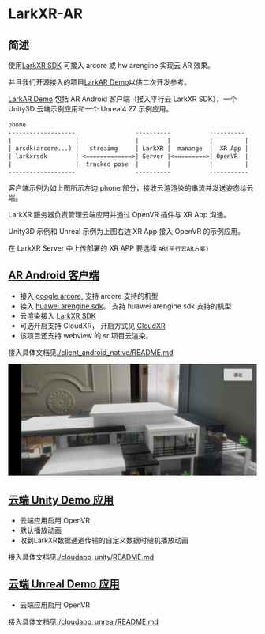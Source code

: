 # LarkXR-AR

## 简述

使用[LarkXR SDK](https://github.com/pingxingyun/larkar_demos/releases) 可接入 arcore 或 hw arengine 实现云 AR 效果。

并且我们开源接入的项目[LarkAR Demo](https://github.com/pingxingyun/larkar_demos/)以供二次开发参考。

[LarkAR Demo](https://github.com/pingxingyun/larkar_demos/) 包括 AR Android 客户端（接入平行云 LarkXR SDK），一个 Unity3D 云端示例应用和一个 Unreal4.27 示例应用。

```
phone
-------------------                 ----------           ----------
|                  |                |        |           |         |
| arsdk(arcore...) |   streaimg     | LarkXR |  manange  |  XR App |
| larkxrsdk        | <=============>| Server |<=========>| OpenVR  |
|                  |  tracked pose  |        |           |         |  
-------------------                 ----------           -----------
```

客户端示例为如上图所示左边 phone 部分，接收云渲渲染的串流并发送姿态给云端。

LarkXR 服务器负责管理云端应用并通过 OpenVR 插件与 XR App 沟通。

Unity3D 示例和 Unreal 示例为上图右边 XR App 接入 OpenVR 的示例应用。

在 LarkXR Server 中上传部署的 XR APP 要选择 `AR(平行云AR方案)`

## [AR Android 客户端](https://github.com/pingxingyun/larkar_demos/tree/main/client_android_native)

* 接入 [google arcore](https://developers.google.com/ar), 支持 arcore 支持的机型
* 接入 [huawei arengine sdk](https://developer.huawei.com/consumer/cn/hms/huawei-arengine/)。 支持 huawei arengine sdk 支持的机型
* 云渲染接入 [LarkXR SDK](https://github.com/pingxingyun/larkar_demos/tree/main/client_android_native/larkar_android/lib_larkar/libs)
* 可选开启支持 CloudXR， 开启方式见 [CloudXR](./client_android_native/)
* 该项目还支持 webview 的 sr 项目云渲染。

接入具体文档见[./client_android_native/README.md](./client_android_native/README.md)

![效果1](./docs/unity2.jpg)

## [云端 Unity Demo 应用](https://github.com/pingxingyun/larkar_demos/tree/main/cloudapp_unity)

* 云端应用启用 OpenVR
* 默认播放动画
* 收到LarkXR数据通道传输的自定义数据时随机播放动画

接入具体文档见[./cloudapp_unity/README.md](./cloudapp_unity/README.md)

## [云端 Unreal Demo 应用](https://github.com/pingxingyun/larkar_demos/tree/main/cloudapp_unreal)

* 云端应用启用 OpenVR

接入具体文档见[./cloudapp_unreal/README.md](./cloudapp_unreal/README.md)
